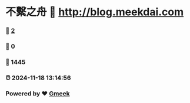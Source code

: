 # 不繫之舟 :link: http://blog.meekdai.com 
### :page_facing_up: [2](http://blog.meekdai.com/tag.html) 
### :speech_balloon: 0 
### :hibiscus: 1445 
### :alarm_clock: 2024-11-18 13:14:56 
### Powered by :heart: [Gmeek](https://github.com/Meekdai/Gmeek)
